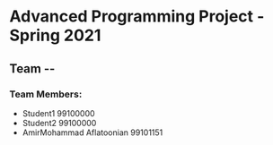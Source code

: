 # Advanced Programming Project - Spring 2021
## Team --

### Team Members:
- Student1 99100000
- Student2 99100000
- AmirMohammad Aflatoonian 99101151
